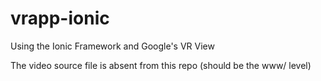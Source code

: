 # vrapp-ionic
Using the Ionic Framework and Google's VR View

The video source file is absent from this repo (should be the www/ level)
